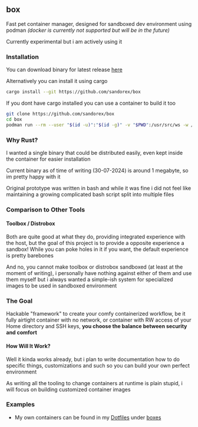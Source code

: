 ## box
Fast pet container manager, designed for sandboxed dev environment using podman *(docker is currently not supported but will be in the future)*

Currently experimental but i am actively using it

### Installation
You can download binary for latest release [here](https://github.com/sandorex/box/releases/latest/download/box)

Alternatively you can install it using cargo
```sh
cargo install --git https://github.com/sandorex/box
```

If you dont have cargo installed you can use a container to build it too
```sh
git clone https://github.com/sandorex/box
cd box
podman run --rm --user "$(id -u)":"$(id -g)" -v "$PWD":/usr/src/ws -w /usr/src/ws rust:latest cargo build --release
```

### Why Rust?
I wanted a single binary that could be distributed easily, even kept inside the container for easier installation

Current binary as of time of writing (30-07-2024) is around 1 megabyte, so im pretty happy with it

Original prototype was written in bash and while it was fine i did not feel like maintaining a growing complicated bash script split into multiple files

### Comparison to Other Tools
#### Toolbox / Distrobox
Both are quite good at what they do, providing integrated experience with the host, but the goal of this project is to provide a opposite experience a sandbox! While you can poke holes in it if you want, the default experience is pretty barebones

And no, you cannot make toolbox or distrobox sandboxed (at least at the moment of writing), i personally have nothing against either of them and use them myself but i always wanted a simple-ish system for specialized images to be used in sandboxed environment

### The Goal
Hackable "framework" to create your comfy containerized workflow, be it fully airtight container with no network, or container with RW access of your Home directory and SSH keys, **you choose the balance between security and comfort**

#### How Will It Work?
Well it kinda works already, but i plan to write documentation how to do specific things, customizations and such so you can build your own perfect environment

As writing all the tooling to change containers at runtime is plain stupid, i will focus on building customized container images

### Examples
- My own containers can be found in my [Dotfiles](https://github.com/sandorex/config) under [boxes](https://github.com/sandorex/config/tree/master/boxes)

